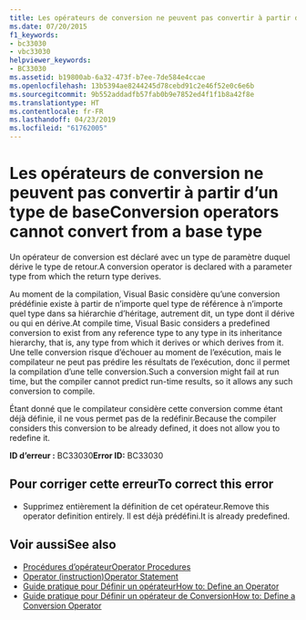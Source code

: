 ```yaml
---
title: Les opérateurs de conversion ne peuvent pas convertir à partir d’un type de base
ms.date: 07/20/2015
f1_keywords:
- bc33030
- vbc33030
helpviewer_keywords:
- BC33030
ms.assetid: b19800ab-6a32-473f-b7ee-7de584e4ccae
ms.openlocfilehash: 13b5394ae8244245d78cebd91c2e46f52e0c6e6b
ms.sourcegitcommit: 9b552addadfb57fab0b9e7852ed4f1f1b8a42f8e
ms.translationtype: HT
ms.contentlocale: fr-FR
ms.lasthandoff: 04/23/2019
ms.locfileid: "61762005"
---
```

# <a name="conversion-operators-cannot-convert-from-a-base-type"></a><span data-ttu-id="97720-102">Les opérateurs de conversion ne peuvent pas convertir à partir d’un type de base</span><span class="sxs-lookup"><span data-stu-id="97720-102">Conversion operators cannot convert from a base type</span></span>
<span data-ttu-id="97720-103">Un opérateur de conversion est déclaré avec un type de paramètre duquel dérive le type de retour.</span><span class="sxs-lookup"><span data-stu-id="97720-103">A conversion operator is declared with a parameter type from which the return type derives.</span></span>  
  
 <span data-ttu-id="97720-104">Au moment de la compilation, Visual Basic considère qu’une conversion prédéfinie existe à partir de n’importe quel type de référence à n’importe quel type dans sa hiérarchie d’héritage, autrement dit, un type dont il dérive ou qui en dérive.</span><span class="sxs-lookup"><span data-stu-id="97720-104">At compile time, Visual Basic considers a predefined conversion to exist from any reference type to any type in its inheritance hierarchy, that is, any type from which it derives or which derives from it.</span></span> <span data-ttu-id="97720-105">Une telle conversion risque d’échouer au moment de l’exécution, mais le compilateur ne peut pas prédire les résultats de l’exécution, donc il permet la compilation d’une telle conversion.</span><span class="sxs-lookup"><span data-stu-id="97720-105">Such a conversion might fail at run time, but the compiler cannot predict run-time results, so it allows any such conversion to compile.</span></span>  
  
 <span data-ttu-id="97720-106">Étant donné que le compilateur considère cette conversion comme étant déjà définie, il ne vous permet pas de la redéfinir.</span><span class="sxs-lookup"><span data-stu-id="97720-106">Because the compiler considers this conversion to be already defined, it does not allow you to redefine it.</span></span>  
  
 <span data-ttu-id="97720-107">**ID d’erreur :** BC33030</span><span class="sxs-lookup"><span data-stu-id="97720-107">**Error ID:** BC33030</span></span>  
  
## <a name="to-correct-this-error"></a><span data-ttu-id="97720-108">Pour corriger cette erreur</span><span class="sxs-lookup"><span data-stu-id="97720-108">To correct this error</span></span>  
  
- <span data-ttu-id="97720-109">Supprimez entièrement la définition de cet opérateur.</span><span class="sxs-lookup"><span data-stu-id="97720-109">Remove this operator definition entirely.</span></span> <span data-ttu-id="97720-110">Il est déjà prédéfini.</span><span class="sxs-lookup"><span data-stu-id="97720-110">It is already predefined.</span></span>  
  
## <a name="see-also"></a><span data-ttu-id="97720-111">Voir aussi</span><span class="sxs-lookup"><span data-stu-id="97720-111">See also</span></span>

- [<span data-ttu-id="97720-112">Procédures d’opérateur</span><span class="sxs-lookup"><span data-stu-id="97720-112">Operator Procedures</span></span>](../../visual-basic/programming-guide/language-features/procedures/operator-procedures.md)
- [<span data-ttu-id="97720-113">Operator (instruction)</span><span class="sxs-lookup"><span data-stu-id="97720-113">Operator Statement</span></span>](../../visual-basic/language-reference/statements/operator-statement.md)
- [<span data-ttu-id="97720-114">Guide pratique pour Définir un opérateur</span><span class="sxs-lookup"><span data-stu-id="97720-114">How to: Define an Operator</span></span>](../../visual-basic/programming-guide/language-features/procedures/how-to-define-an-operator.md)
- [<span data-ttu-id="97720-115">Guide pratique pour Définir un opérateur de Conversion</span><span class="sxs-lookup"><span data-stu-id="97720-115">How to: Define a Conversion Operator</span></span>](../../visual-basic/programming-guide/language-features/procedures/how-to-define-a-conversion-operator.md)
